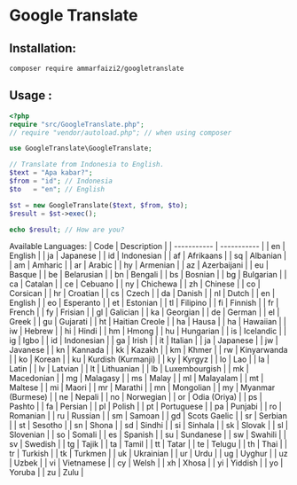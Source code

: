 # Google Translate


## Installation:
```
composer require ammarfaizi2/googletranslate
```


## Usage :
```php
<?php
require "src/GoogleTranslate.php";
// require "vendor/autoload.php"; // when using composer

use GoogleTranslate\GoogleTranslate;

// Translate from Indonesia to English.
$text = "Apa kabar?";
$from = "id"; // Indonesia
$to   = "en"; // English

$st = new GoogleTranslate($text, $from, $to);
$result = $st->exec();

echo $result; // How are you?
```


Available Languages:
| Code        | Description |
| ----------- | ----------- |
 | en | English |
 | ja | Japanese |
 | id | Indonesian |
 | af | Afrikaans |
 | sq | Albanian |
 | am | Amharic |
 | ar | Arabic |
 | hy | Armenian |
 | az | Azerbaijani |
 | eu | Basque |
 | be | Belarusian |
 | bn | Bengali |
 | bs | Bosnian |
 | bg | Bulgarian |
 | ca | Catalan |
 | ce | Cebuano |
 | ny | Chichewa |
 | zh | Chinese |
 | co | Corsican |
 | hr | Croatian |
 | cs | Czech |
 | da | Danish |
 | nl | Dutch |
 | en | English |
 | eo | Esperanto |
 | et | Estonian |
 | tl | Filipino |
 | fi | Finnish |
 | fr | French |
 | fy | Frisian |
 | gl | Galician |
 | ka | Georgian |
 | de | German |
 | el | Greek |
 | gu | Gujarati |
 | ht | Haitian Creole |
 | ha | Hausa |
 | ha | Hawaiian |
 | iw | Hebrew |
 | hi | Hindi |
 | hm | Hmong |
 | hu | Hungarian |
 | is | Icelandic |
 | ig | Igbo |
 | id | Indonesian |
 | ga | Irish |
 | it | Italian |
 | ja | Japanese |
 | jw | Javanese |
 | kn | Kannada |
 | kk | Kazakh |
 | km | Khmer |
 | rw | Kinyarwanda |
 | ko | Korean |
 | ku | Kurdish (Kurmanji) |
 | ky | Kyrgyz |
 | lo | Lao |
 | la | Latin |
 | lv | Latvian |
 | lt | Lithuanian |
 | lb | Luxembourgish |
 | mk | Macedonian |
 | mg | Malagasy |
 | ms | Malay |
 | ml | Malayalam |
 | mt | Maltese |
 | mi | Maori |
 | mr | Marathi |
 | mn | Mongolian |
 | my | Myanmar (Burmese) |
 | ne | Nepali |
 | no | Norwegian |
 | or | Odia (Oriya) |
 | ps | Pashto |
 | fa | Persian |
 | pl | Polish |
 | pt | Portuguese |
 | pa | Punjabi |
 | ro | Romanian |
 | ru | Russian |
 | sm | Samoan |
 | gd | Scots Gaelic |
 | sr | Serbian |
 | st | Sesotho |
 | sn | Shona |
 | sd | Sindhi |
 | si | Sinhala |
 | sk | Slovak |
 | sl | Slovenian |
 | so | Somali |
 | es | Spanish |
 | su | Sundanese |
 | sw | Swahili |
 | sv | Swedish |
 | tg | Tajik |
 | ta | Tamil |
 | tt | Tatar |
 | te | Telugu |
 | th | Thai |
 | tr | Turkish |
 | tk | Turkmen |
 | uk | Ukrainian |
 | ur | Urdu |
 | ug | Uyghur |
 | uz | Uzbek |
 | vi | Vietnamese |
 | cy | Welsh |
 | xh | Xhosa |
 | yi | Yiddish |
 | yo | Yoruba |
 | zu | Zulu |

